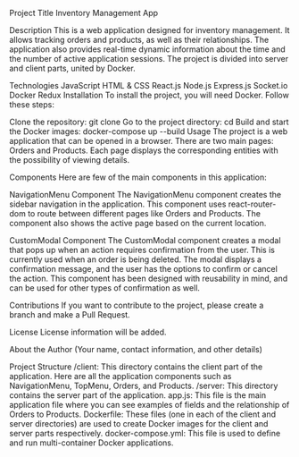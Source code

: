 Project Title
Inventory Management App

Description
This is a web application designed for inventory management. It allows tracking orders and products, as well as their relationships. The application also provides real-time dynamic information about the time and the number of active application sessions. The project is divided into server and client parts, united by Docker.

Technologies
JavaScript
HTML & CSS
React.js
Node.js
Express.js
Socket.io
Docker
Redux
Installation
To install the project, you will need Docker. Follow these steps:

Clone the repository: git clone <link to your repository>
Go to the project directory: cd <project name>
Build and start the Docker images: docker-compose up --build
Usage
The project is a web application that can be opened in a browser. There are two main pages: Orders and Products. Each page displays the corresponding entities with the possibility of viewing details.

Components
Here are few of the main components in this application:

NavigationMenu Component
The NavigationMenu component creates the sidebar navigation in the application. This component uses react-router-dom to route between different pages like Orders and Products. The component also shows the active page based on the current location.

CustomModal Component
The CustomModal component creates a modal that pops up when an action requires confirmation from the user. This is currently used when an order is being deleted. The modal displays a confirmation message, and the user has the options to confirm or cancel the action. This component has been designed with reusability in mind, and can be used for other types of confirmation as well.

Contributions
If you want to contribute to the project, please create a branch and make a Pull Request.

License
License information will be added.

About the Author
(Your name, contact information, and other details)

Project Structure
/client: This directory contains the client part of the application. Here are all the application components such as NavigationMenu, TopMenu, Orders, and Products.
/server: This directory contains the server part of the application.
app.js: This file is the main application file where you can see examples of fields and the relationship of Orders to Products.
Dockerfile: These files (one in each of the client and server directories) are used to create Docker images for the client and server parts respectively.
docker-compose.yml: This file is used to define and run multi-container Docker applications.
